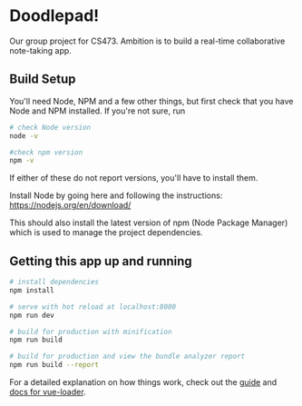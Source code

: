 # Doodlepad!

Our group project for CS473. Ambition is to build a real-time collaborative note-taking app. 

## Build Setup

You'll need Node, NPM and a few other things, but first check that you have Node and NPM installed. If you're not sure, run

```bash
# check Node version
node -v

#check npm version
npm -v
```
If either of these do not report versions, you'll have to install them. 

Install Node by going here and following the instructions: https://nodejs.org/en/download/

This should also install the latest version of npm (Node Package Manager) which is used to manage the project dependencies. 

## Getting this app up and running

``` bash
# install dependencies
npm install

# serve with hot reload at localhost:8080
npm run dev

# build for production with minification
npm run build

# build for production and view the bundle analyzer report
npm run build --report
```

For a detailed explanation on how things work, check out the [guide](http://vuejs-templates.github.io/webpack/) and [docs for vue-loader](http://vuejs.github.io/vue-loader).
